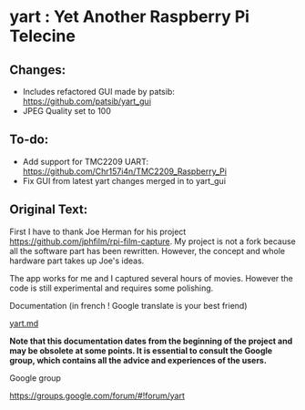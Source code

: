 # yart : Yet Another Raspberry Pi Telecine

## Changes:

 - Includes refactored GUI made by patsib: https://github.com/patsib/yart_gui
 - JPEG Quality set to 100

## To-do:

 - Add support for TMC2209 UART: https://github.com/Chr157i4n/TMC2209_Raspberry_Pi
 - Fix GUI from latest yart changes merged in to yart_gui

## Original Text:

First I have to thank Joe Herman for his project https://github.com/jphfilm/rpi-film-capture. My project is not a fork because all the software part has been rewritten. However, the concept and whole hardware part takes up Joe's ideas.

The app works for me and I captured several hours of movies. However the code is still experimental and requires some polishing.

Documentation (in french ! Google translate is your best friend)

[yart.md](./yart.md)

**Note that this documentation dates from the beginning of the project and may be obsolete at some points. It is essential to consult the Google group, which contains all the advice and experiences of the users.**

Google group

https://groups.google.com/forum/#!forum/yart

